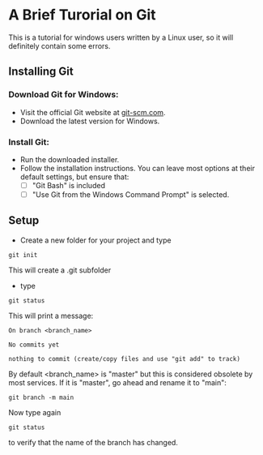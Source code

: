 # A Brief Turorial on Git

This is a tutorial for windows users written by a Linux user, so it will definitely contain some errors. 

## Installing Git

### Download Git for Windows:
- Visit the official Git website at [git-scm.com](https://git-scm.com/).
- Download the latest version for Windows.

###   Install Git:
- Run the downloaded installer.
- Follow the installation instructions. You can leave most options at their default settings, but ensure that:
    * [ ] "Git Bash" is included 
    * [ ] "Use Git from the Windows Command Prompt" is selected.

## Setup

- Create a new folder for your project and type
```shell
git init
```
This will create a .git subfolder


- type
```shell
git status
```
This will print a message:

    On branch <branch_name>

    No commits yet

    nothing to commit (create/copy files and use "git add" to track)

By default <branch_name> is "master" but this is considered obsolete by most services. If it is "master", go ahead and
rename it to "main":

```shell
git branch -m main 
```

Now type again
```shell
git status
```
to verify that the name of the branch has changed.
